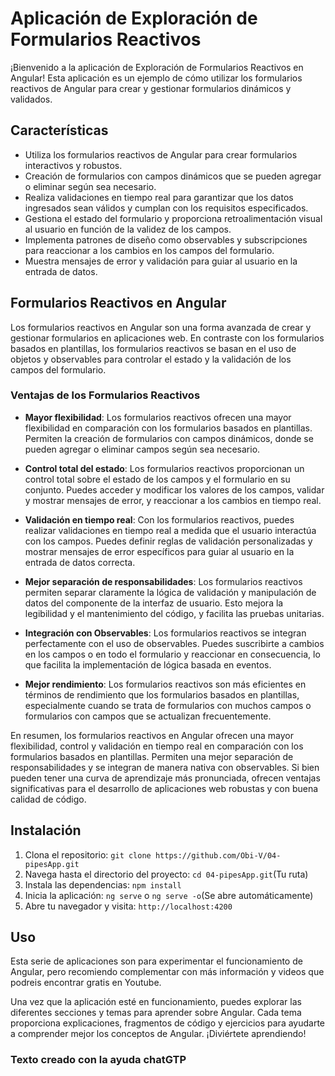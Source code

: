 # Aplicación de Exploración de Formularios Reactivos

¡Bienvenido a la aplicación de Exploración de Formularios Reactivos en Angular! Esta aplicación es un ejemplo de cómo utilizar los formularios reactivos de Angular para crear y gestionar formularios dinámicos y validados.

## Características

- Utiliza los formularios reactivos de Angular para crear formularios interactivos y robustos.
- Creación de formularios con campos dinámicos que se pueden agregar o eliminar según sea necesario.
- Realiza validaciones en tiempo real para garantizar que los datos ingresados sean válidos y cumplan con los requisitos especificados.
- Gestiona el estado del formulario y proporciona retroalimentación visual al usuario en función de la validez de los campos.
- Implementa patrones de diseño como observables y subscripciones para reaccionar a los cambios en los campos del formulario.
- Muestra mensajes de error y validación para guiar al usuario en la entrada de datos.

## Formularios Reactivos en Angular

Los formularios reactivos en Angular son una forma avanzada de crear y gestionar formularios en aplicaciones web. En contraste con los formularios basados en plantillas, los formularios reactivos se basan en el uso de objetos y observables para controlar el estado y la validación de los campos del formulario.

### Ventajas de los Formularios Reactivos

- **Mayor flexibilidad**: Los formularios reactivos ofrecen una mayor flexibilidad en comparación con los formularios basados en plantillas. Permiten la creación de formularios con campos dinámicos, donde se pueden agregar o eliminar campos según sea necesario.

- **Control total del estado**: Los formularios reactivos proporcionan un control total sobre el estado de los campos y el formulario en su conjunto. Puedes acceder y modificar los valores de los campos, validar y mostrar mensajes de error, y reaccionar a los cambios en tiempo real.

- **Validación en tiempo real**: Con los formularios reactivos, puedes realizar validaciones en tiempo real a medida que el usuario interactúa con los campos. Puedes definir reglas de validación personalizadas y mostrar mensajes de error específicos para guiar al usuario en la entrada de datos correcta.

- **Mejor separación de responsabilidades**: Los formularios reactivos permiten separar claramente la lógica de validación y manipulación de datos del componente de la interfaz de usuario. Esto mejora la legibilidad y el mantenimiento del código, y facilita las pruebas unitarias.

- **Integración con Observables**: Los formularios reactivos se integran perfectamente con el uso de observables. Puedes suscribirte a cambios en los campos o en todo el formulario y reaccionar en consecuencia, lo que facilita la implementación de lógica basada en eventos.

- **Mejor rendimiento**: Los formularios reactivos son más eficientes en términos de rendimiento que los formularios basados en plantillas, especialmente cuando se trata de formularios con muchos campos o formularios con campos que se actualizan frecuentemente.

En resumen, los formularios reactivos en Angular ofrecen una mayor flexibilidad, control y validación en tiempo real en comparación con los formularios basados en plantillas. Permiten una mejor separación de responsabilidades y se integran de manera nativa con observables. Si bien pueden tener una curva de aprendizaje más pronunciada, ofrecen ventajas significativas para el desarrollo de aplicaciones web robustas y con buena calidad de código.

## Instalación

1. Clona el repositorio: `git clone https://github.com/Obi-V/04-pipesApp.git`
2. Navega hasta el directorio del proyecto: `cd 04-pipesApp.git`(Tu ruta)
3. Instala las dependencias: `npm install`
4. Inicia la aplicación: `ng serve` o `ng serve -o`(Se abre automáticamente)
5. Abre tu navegador y visita: `http://localhost:4200`

## Uso

Esta serie de aplicaciones son para experimentar el funcionamiento de Angular, pero recomiendo complementar con más información y videos que podreis encontrar gratis en Youtube.

Una vez que la aplicación esté en funcionamiento, puedes explorar las diferentes secciones y temas para aprender sobre Angular. Cada tema proporciona explicaciones, fragmentos de código y ejercicios para ayudarte a comprender mejor los conceptos de Angular. ¡Diviértete aprendiendo!

### Texto creado con la ayuda chatGTP
